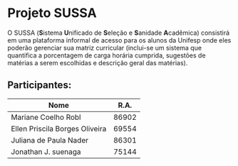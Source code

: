 # Projeto SUSSA

O SUSSA (**S**istema **U**nificado de **S**eleção e **S**anidade **A**cadêmica) consistirá em uma plataforma informal de acesso para os alunos
da Unifesp onde eles poderão gerenciar sua matriz curricular
(inclui-se um sistema que quantifica a porcentagem de carga horária cumprida,
sugestões de matérias a serem escolhidas e descrição geral das matérias).

## Participantes:
Nome | R.A.
-----|-----
Mariane Coelho Robl | 86902
Ellen Priscila Borges Oliveira | 69554
Juliana de Paula Nader | 86301
Jonathan J. suenaga | 75144
